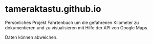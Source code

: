 # tameraktastu.github.io

Persönliches Projekt
Fahrtenbuch um die gefahrenen Kilometer zu dokumentieren und zu visualisieren
mit Hilfe der API von Google Maps.

Daten können abweichen.
